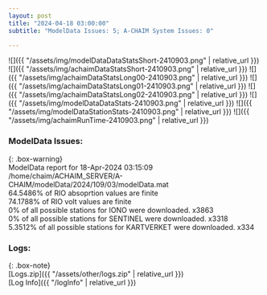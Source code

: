 ```yaml
---
layout: post
title: "2024-04-18 03:00:00"
subtitle: "ModelData Issues: 5; A-CHAIM System Issues: 0"

---
```


![]({{ "/assets/img/modelDataDataStatsShort-2410903.png" | relative_url }})
![]({{ "/assets/img/achaimDataStatsShort-2410903.png" | relative_url }})
![]({{ "/assets/img/achaimDataStatsLong00-2410903.png" | relative_url }})
![]({{ "/assets/img/achaimDataStatsLong01-2410903.png" | relative_url }})
![]({{ "/assets/img/achaimDataStatsLong02-2410903.png" | relative_url }})
![]({{ "/assets/img/modelDataDataStats-2410903.png" | relative_url }})
![]({{ "/assets/img/modelDataStationStats-2410903.png" | relative_url }})
![]({{ "/assets/img/achaimRunTime-2410903.png" | relative_url }})


### ModelData Issues:  
  
{: .box-warning}  
 ModelData report for 18-Apr-2024 03:15:09   
 /home/chaim/ACHAIM_SERVER/A-CHAIM/modelData/2024/109/03/modelData.mat   
 64.5486% of RIO absoprtion values are finite   
 74.1788% of RIO volt values are finite   
 0% of all possible stations for IONO were downloaded. x3863   
 0% of all possible stations for SENTINEL were downloaded. x3318   
 5.3512% of all possible stations for KARTVERKET were downloaded. x334   
  


### Logs:  
  
{: .box-note}  
[Logs.zip]({{ "/assets/other/logs.zip" | relative_url }})  
[Log Info]({{ "/logInfo" | relative_url }})  
